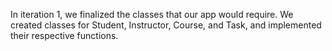 In iteration 1, we finalized the classes that our app would require. We created classes for Student,
Instructor, Course, and Task, and implemented their respective functions.

